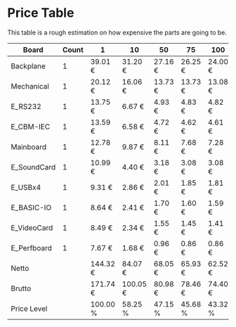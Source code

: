 # Price Table

This table is a rough estimation on how expensive the parts are going to be.

| Board       | Count | 1         | 10       | 50       | 75     | 100     | 150     | 250     | 500     | 750     | 1000    | 10000   |
|-------------|-------|-----------|----------|----------|--------|---------|---------|---------|--------|---------|---------|---------|
| Backplane   |     1 |   39.01 € |  31.20 € | 27.16 € | 26.25 € | 24.00 € | 23.83 € | 23.66 € | 21.67 € | 21.67 € | 21.47 € | 21.18 € |
| Mechanical  |     1 |   20.12 € |  16.06 € | 13.73 € | 13.73 € | 13.08 € | 13.08 € | 13.08 € | 13.08 € | 13.08 € | 13.08 € | 13.08 € |
| E_RS232     |     1 |   13.75 € |   6.67 € |  4.93 € |  4.83 € |  4.82 € |  4.58 € |  4.47 € |  4.36 € |  4.35 € |  4.31 € |  4.07 € |
| E_CBM-IEC   |     1 |   13.59 € |   6.58 € |  4.72 € |  4.62 € |  4.61 € |  4.32 € |  4.16 € |  4.00 € |  4.00 € |  4.00 € |  3.72 € |
| Mainboard   |     1 |   12.78 € |   9.87 € |  8.11 € |  7.68 € |  7.28 € |  7.02 € |  6.78 € |  6.57 € |  6.57 € |  6.38 € |  6.16 € |
| E_SoundCard |     1 |   10.99 € |   4.40 € |  3.18 € |  3.08 € |  3.08 € |  2.86 € |  2.73 € |  2.61 € |  2.60 € |  2.60 € |  2.36 € |
| E_USBx4     |     1 |    9.31 € |   2.86 € |  2.01 € |  1.85 € |  1.81 € |  1.76 € |  1.69 € |  1.62 € |  1.61 € |  1.61 € |  1.51 € |
| E_BASIC-IO  |     1 |    8.64 € |   2.41 € |  1.70 € |  1.60 € |  1.59 € |  1.35 € |  1.35 € |  1.34 € |  1.26 € |  1.23 € |  1.06 € |
| E_VideoCard |     1 |    8.49 € |   2.34 € |  1.55 € |  1.45 € |  1.41 € |  1.36 € |  1.31 € |  1.27 € |  1.27 € |  1.27 € |  1.09 € |
| E_Perfboard |     1 |    7.67 € |   1.68 € |  0.96 € |  0.86 € |  0.86 € |  0.81 € |  0.81 € |  0.80 € |  0.79 € |  0.79 € |  0.69 € |
| Netto       |       |  144.32 € |  84.07 € | 68.05 € | 65.93 € | 62.52 € | 60.97 € | 60.05 € | 57.33 € | 57.21 € | 56.75 € | 54.91 € |
| Brutto      |       |  171.74 € | 100.05 € | 80.98 € | 78.46 € | 74.40 € | 72.55 € | 71.46 € | 68.22 € | 68.08 € | 67.53 € | 65.35 € |
| Price Level |       |  100.00 % |  58.25 % | 47.15 % | 45.68 % | 43.32 % | 42.24 % | 41.61 % | 39.72 % | 39.64 % | 39.32 % | 38.05 % |
